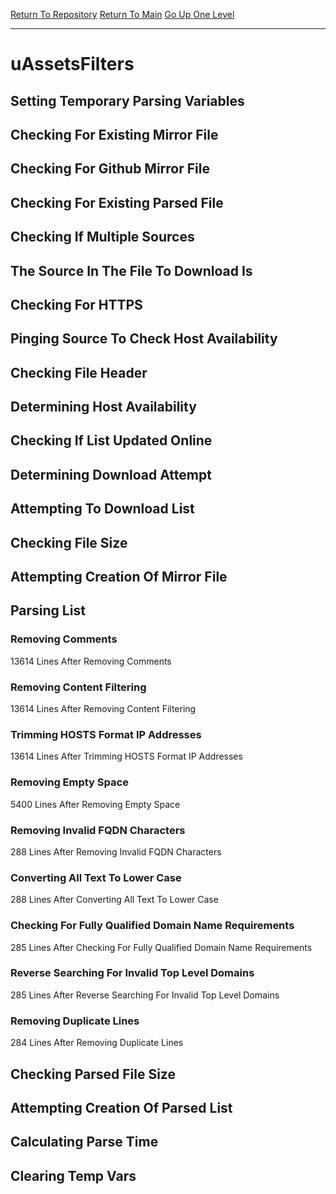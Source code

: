 [Return To Repository](https://github.com/deathbybandaid/piholeparser/)
[Return To Main](https://github.com/deathbybandaid/piholeparser/blob/master/RecentRunLogs/Mainlog.md)
[Go Up One Level](https://github.com/deathbybandaid/piholeparser/blob/master/RecentRunLogs/TopLevelScripts/30-Processing-External-Blacklists.md)
____________________________________
# uAssetsFilters
## Setting Temporary Parsing Variables
## Checking For Existing Mirror File
## Checking For Github Mirror File
## Checking For Existing Parsed File
## Checking If Multiple Sources
## The Source In The File To Download Is
## Checking For HTTPS
## Pinging Source To Check Host Availability
## Checking File Header
## Determining Host Availability
## Checking If List Updated Online
## Determining Download Attempt
## Attempting To Download List
## Checking File Size
## Attempting Creation Of Mirror File
## Parsing List
### Removing Comments
13614 Lines After Removing Comments
### Removing Content Filtering
13614 Lines After Removing Content Filtering
### Trimming HOSTS Format IP Addresses
13614 Lines After Trimming HOSTS Format IP Addresses
### Removing Empty Space
5400 Lines After Removing Empty Space
### Removing Invalid FQDN Characters
288 Lines After Removing Invalid FQDN Characters
### Converting All Text To Lower Case
288 Lines After Converting All Text To Lower Case
### Checking For Fully Qualified Domain Name Requirements
285 Lines After Checking For Fully Qualified Domain Name Requirements
### Reverse Searching For Invalid Top Level Domains
285 Lines After Reverse Searching For Invalid Top Level Domains
### Removing Duplicate Lines
284 Lines After Removing Duplicate Lines
## Checking Parsed File Size
## Attempting Creation Of Parsed List
## Calculating Parse Time
## Clearing Temp Vars
